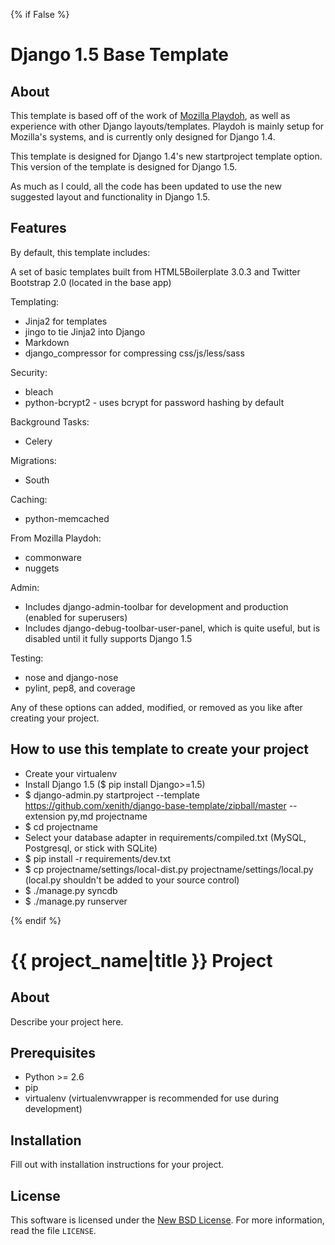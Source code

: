{% if False %}
# Django 1.5 Base Template #

## About ##

This template is based off of the work of [Mozilla Playdoh][playdoh], as well as
experience with other Django layouts/templates. Playdoh is mainly setup for
Mozilla's systems, and is currently only designed for Django 1.4.

This template is designed for Django 1.4's new startproject template option. This version of the template is designed for Django 1.5.

As much as I could, all the code has been updated to use the new suggested layout
and functionality in Django 1.5.

[playdoh]: https://github.com/mozilla/playdoh

## Features ##

By default, this template includes:

A set of basic templates built from HTML5Boilerplate 3.0.3 and Twitter Bootstrap 2.0 (located in the
base app)

Templating:

- Jinja2 for templates
 - jingo to tie Jinja2 into Django
- Markdown
- django_compressor for compressing css/js/less/sass

Security:

- bleach
- python-bcrypt2 - uses bcrypt for password hashing by default

Background Tasks:

- Celery

Migrations:

- South

Caching:

- python-memcached

From Mozilla Playdoh:

- commonware
- nuggets

Admin:

- Includes django-admin-toolbar for development and production (enabled for superusers)
- Includes django-debug-toolbar-user-panel, which is quite useful, but is disabled until it fully supports Django 1.5

Testing:

- nose and django-nose
- pylint, pep8, and coverage

Any of these options can added, modified, or removed as you like after creating your project.

## How to use this template to create your project ##

- Create your virtualenv
- Install Django 1.5 ($ pip install Django>=1.5)
- $ django-admin.py startproject --template https://github.com/xenith/django-base-template/zipball/master --extension py,md projectname
- $ cd projectname
- Select your database adapter in requirements/compiled.txt (MySQL, Postgresql, or stick with SQLite)
- $ pip install -r requirements/dev.txt
- $ cp projectname/settings/local-dist.py projectname/settings/local.py (local.py shouldn't be added
  to your source control)
- $ ./manage.py syncdb
- $ ./manage.py runserver

{% endif %}
# {{ project_name|title }} Project #

## About ##

Describe your project here.

## Prerequisites ##

- Python >= 2.6
- pip
- virtualenv (virtualenvwrapper is recommended for use during development)

## Installation ##

Fill out with installation instructions for your project.


License
-------
This software is licensed under the [New BSD License][BSD]. For more
information, read the file ``LICENSE``.

[BSD]: http://opensource.org/licenses/BSD-3-Clause
